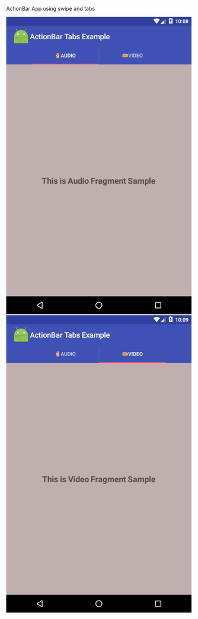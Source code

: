 ActionBar App using swipe and tabs

![alt tag](https://github.com/karthik-krishnaswamy17/Learn_Android_ACADGILD/blob/Assignment6.4/Assignment6.4_1.png)
![alt tag](https://github.com/karthik-krishnaswamy17/Learn_Android_ACADGILD/blob/Assignment6.4/Assignment6.4_2.png)

